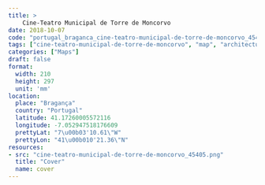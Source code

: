 ```yaml
---
title: > 
    Cine-Teatro Municipal de Torre de Moncorvo
date: 2018-10-07
code: "portugal_braganca_cine-teatro-municipal-de-torre-de-moncorvo_45405"
tags: ["cine-teatro-municipal-de-torre-de-moncorvo", "map", "architecture", "buildings", "Bragança", "Portugal"]
categories: ["Maps"]
draft: false
format:
  width: 210
  height: 297
  unit: 'mm'
location:
  place: "Bragança"
  country: "Portugal"
  latitude: 41.17260005572116
  longitude: -7.052947518176609
  prettyLat: "7\u00b03'10.61\"W"
  prettyLon: "41\u00b010'21.36\"N"
resources:
- src: "cine-teatro-municipal-de-torre-de-moncorvo_45405.png"
  title: "Cover"
  name: cover
---
```

